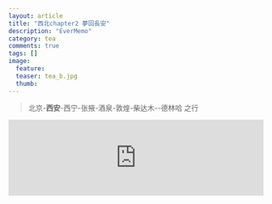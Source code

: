 ```yaml
---
layout: article
title: "西北chapter2 夢回長安"
description: "EverMemo"
category: tea
comments: true
tags: []
image:
  feature:
  teaser: tea_b.jpg
  thumb:
---
```

> 北京-**西安**-西宁-张掖-酒泉-敦煌-柴达木--德林哈 之行

  <iframe src="http://word.98ki.com/blog/northwest2_ 夢回長安.htm" id="iframe" scrolling="no" onload="iframeLoad()" frameborder="0" name="iframe" width="100%"> </iframe>


  <script type="text/javascript" language="javascript">

  function iframeLoad()  
  {  
      document.getElementById("iframe").height=0;  
      document.getElementById("iframe").height=document.getElementById("iframe").contentWindow.document.body.scrollHeight;  
  }  

  </script>
